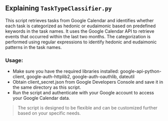 ## Explaining `TaskTypeClassifier.py`

This script retrieves tasks from Google Calendar and identifies whether each task is categorized
as hedonic or eudaimonic based on predefined keywords in the task names. It uses the Google Calendar
API to retrieve events that occurred within the last two months. The categorization is performed using regular expressions to identify hedonic and eudaimonic patterns in the task names.

### Usage:
- Make sure you have the required libraries installed: google-api-python-client, google-auth-httplib2, google-auth-oauthlib, dateutil
- Obtain client_secret.json from Google Developers Console and save it in the same directory as this script.
- Run the script and authenticate with your Google account to access your Google Calendar data.

> The script is designed to be flexible and can be customized further based on your specific needs.
